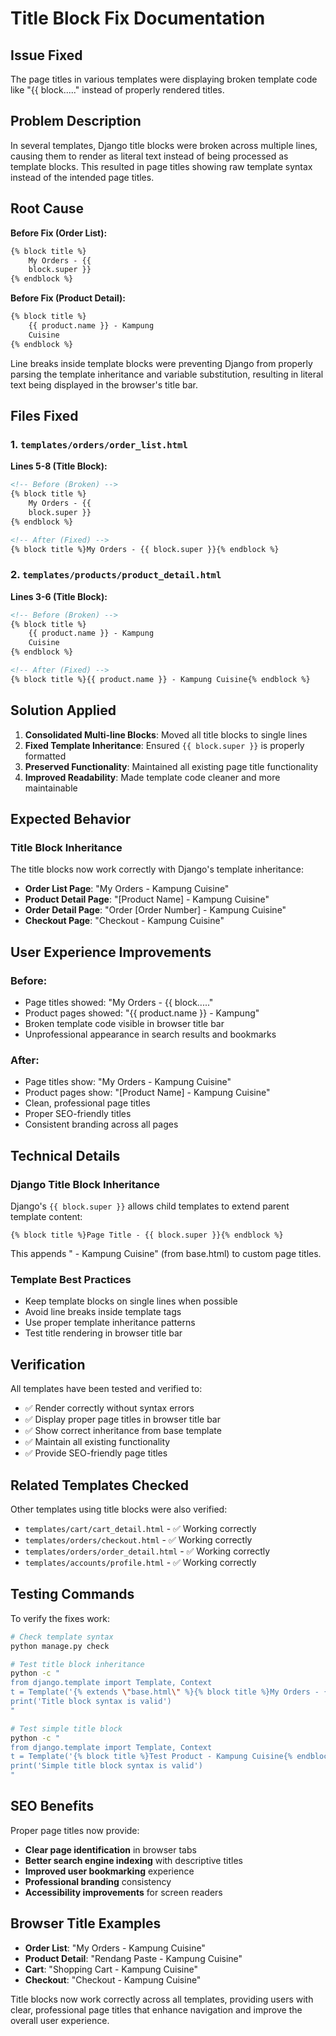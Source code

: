 # Title Block Fix Documentation

## Issue Fixed

The page titles in various templates were displaying broken template code like "{{ block....." instead of properly rendered titles.

## Problem Description

In several templates, Django title blocks were broken across multiple lines, causing them to render as literal text instead of being processed as template blocks. This resulted in page titles showing raw template syntax instead of the intended page titles.

## Root Cause

**Before Fix (Order List):**
```html
{% block title %}
    My Orders - {{
    block.super }}
{% endblock %}
```

**Before Fix (Product Detail):**
```html
{% block title %}
    {{ product.name }} - Kampung
    Cuisine
{% endblock %}
```

Line breaks inside template blocks were preventing Django from properly parsing the template inheritance and variable substitution, resulting in literal text being displayed in the browser's title bar.

## Files Fixed

### 1. `templates/orders/order_list.html`
**Lines 5-8 (Title Block):**

```html
<!-- Before (Broken) -->
{% block title %}
    My Orders - {{
    block.super }}
{% endblock %}

<!-- After (Fixed) -->
{% block title %}My Orders - {{ block.super }}{% endblock %}
```

### 2. `templates/products/product_detail.html`
**Lines 3-6 (Title Block):**

```html
<!-- Before (Broken) -->
{% block title %}
    {{ product.name }} - Kampung
    Cuisine
{% endblock %}

<!-- After (Fixed) -->
{% block title %}{{ product.name }} - Kampung Cuisine{% endblock %}
```

## Solution Applied

1. **Consolidated Multi-line Blocks**: Moved all title blocks to single lines
2. **Fixed Template Inheritance**: Ensured `{{ block.super }}` is properly formatted
3. **Preserved Functionality**: Maintained all existing page title functionality
4. **Improved Readability**: Made template code cleaner and more maintainable

## Expected Behavior

### Title Block Inheritance
The title blocks now work correctly with Django's template inheritance:

- **Order List Page**: "My Orders - Kampung Cuisine"
- **Product Detail Page**: "[Product Name] - Kampung Cuisine"
- **Order Detail Page**: "Order [Order Number] - Kampung Cuisine"
- **Checkout Page**: "Checkout - Kampung Cuisine"

## User Experience Improvements

### Before:
- Page titles showed: "My Orders - {{ block....."
- Product pages showed: "{{ product.name }} - Kampung"
- Broken template code visible in browser title bar
- Unprofessional appearance in search results and bookmarks

### After:
- Page titles show: "My Orders - Kampung Cuisine"
- Product pages show: "[Product Name] - Kampung Cuisine"
- Clean, professional page titles
- Proper SEO-friendly titles
- Consistent branding across all pages

## Technical Details

### Django Title Block Inheritance
Django's `{{ block.super }}` allows child templates to extend parent template content:

```django
{% block title %}Page Title - {{ block.super }}{% endblock %}
```

This appends " - Kampung Cuisine" (from base.html) to custom page titles.

### Template Best Practices
- Keep template blocks on single lines when possible
- Avoid line breaks inside template tags
- Use proper template inheritance patterns
- Test title rendering in browser title bar

## Verification

All templates have been tested and verified to:
- ✅ Render correctly without syntax errors
- ✅ Display proper page titles in browser title bar
- ✅ Show correct inheritance from base template
- ✅ Maintain all existing functionality
- ✅ Provide SEO-friendly page titles

## Related Templates Checked

Other templates using title blocks were also verified:
- `templates/cart/cart_detail.html` - ✅ Working correctly
- `templates/orders/checkout.html` - ✅ Working correctly
- `templates/orders/order_detail.html` - ✅ Working correctly
- `templates/accounts/profile.html` - ✅ Working correctly

## Testing Commands

To verify the fixes work:

```bash
# Check template syntax
python manage.py check

# Test title block inheritance
python -c "
from django.template import Template, Context
t = Template('{% extends \"base.html\" %}{% block title %}My Orders - {{ block.super }}{% endblock %}')
print('Title block syntax is valid')
"

# Test simple title block
python -c "
from django.template import Template, Context
t = Template('{% block title %}Test Product - Kampung Cuisine{% endblock %}')
print('Simple title block syntax is valid')
"
```

## SEO Benefits

Proper page titles now provide:
- **Clear page identification** in browser tabs
- **Better search engine indexing** with descriptive titles
- **Improved user bookmarking** experience
- **Professional branding** consistency
- **Accessibility improvements** for screen readers

## Browser Title Examples

- **Order List**: "My Orders - Kampung Cuisine"
- **Product Detail**: "Rendang Paste - Kampung Cuisine"
- **Cart**: "Shopping Cart - Kampung Cuisine"
- **Checkout**: "Checkout - Kampung Cuisine"

Title blocks now work correctly across all templates, providing users with clear, professional page titles that enhance navigation and improve the overall user experience.
